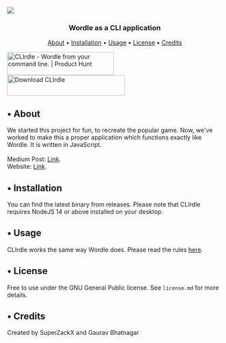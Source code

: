 <a href="https://github.com/superzackx/clirdle"><img src="https://user-images.githubusercontent.com/58135394/163711903-24793ed8-0f8b-47a6-851f-f451502d4c3b.png"></a>
<h3 align="center">Wordle as a CLI application</h3>
<p align="center">
  <a href="#about">About</a>
  •
  <a href="#installation">Installation</a>
  •
  <a href="#usage">Usage</a>
  •
  <a href="#license">License</a>
  •
  <a href="#credits">Credits</a>
</p>

<a href="https://www.producthunt.com/posts/clirdle?utm_source=badge-featured&utm_medium=badge&utm_souce=badge-clirdle" target="_blank"><img src="https://api.producthunt.com/widgets/embed-image/v1/featured.svg?post_id=342221&theme=light" alt="CLIrdle - Wordle&#0032;from&#0032;your&#0032;command&#0032;line&#0046;&#0032; | Product Hunt" style="width: 250px; height: 54px;" width="250" height="54" /></a>
<a href="https://sourceforge.net/projects/clirdle/files/latest/download"><img alt="Download CLIrdle" src="https://a.fsdn.com/con/app/sf-download-button" width=276 height=48 srcset="https://a.fsdn.com/con/app/sf-download-button?button_size=2x 2x"></a>

<h2 id="about">• About</h2>
<p>We started this project for fun, to recreate the popular game. Now, we've worked to make this a proper application which functions exactly like Wordle. It is written in JavaScript. <br><br> Medium Post: <a href="https://medium.com/@yash.bhatnagar1919/crafting-clirdle-wordle-in-your-cli-7a3cb132975e">Link</a>. <br> Website: <a href="https://clirdle.yashbhatnagar.com/">Link</a>.</p>

<h2 id="installation">• Installation</h2>
<p>You can find the latest binary from releases. Please note that CLIrdle requires NodeJS 14 or above installed on your desktop.</p>

<h2 id="usage">• Usage</h2>
<p>CLIrdle works the same way Wordle does. Please read the rules <a href="https://www.nytimes.com/games/wordle/index.html">here</a>.</p>

<h2 id="license">• License</h2>
<p>Free to use under the GNU General Public license. See <code>license.md</code> for more details.</p>

<h2 id="credits">• Credits</h2>
<p>Created by SuperZackX and Gaurav Bhatnagar</p>
